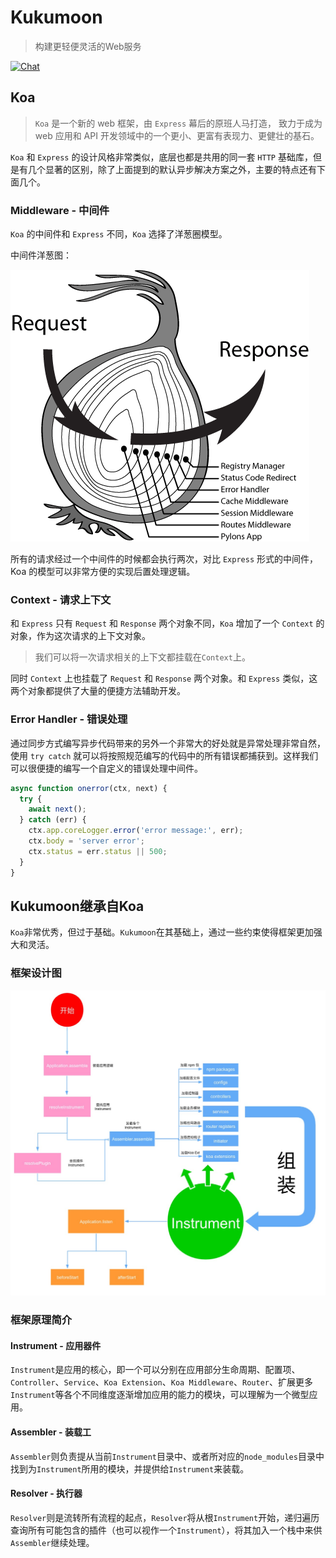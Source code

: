 # Kukumoon
> 构建更轻便灵活的Web服务

[![Chat](https://img.shields.io/badge/Contact-@kkukuli-7289da.svg?style=for-the-badge)](#)

## Koa

> `Koa` 是一个新的 web 框架，由 `Express` 幕后的原班人马打造， 致力于成为 web 应用和 API 开发领域中的一个更小、更富有表现力、更健壮的基石。

`Koa` 和 `Express` 的设计风格非常类似，底层也都是共用的同一套 `HTTP` 基础库，但是有几个显著的区别，除了上面提到的默认异步解决方案之外，主要的特点还有下面几个。

### Middleware - 中间件

`Koa` 的中间件和 `Express` 不同，`Koa` 选择了洋葱圈模型。

中间件洋葱图：

![](../_media/a.png)

所有的请求经过一个中间件的时候都会执行两次，对比 `Express` 形式的中间件，Koa 的模型可以非常方便的实现后置处理逻辑。

### Context - 请求上下文

和 `Express` 只有 `Request` 和 `Response` 两个对象不同，`Koa` 增加了一个 `Context` 的对象，作为这次请求的上下文对象。

> 我们可以将一次请求相关的上下文都挂载在`Context`上。

同时 `Context` 上也挂载了 `Request` 和 `Response` 两个对象。和 `Express` 类似，这两个对象都提供了大量的便捷方法辅助开发。

### Error Handler - 错误处理

通过同步方式编写异步代码带来的另外一个非常大的好处就是异常处理非常自然，使用 `try catch` 就可以将按照规范编写的代码中的所有错误都捕获到。这样我们可以很便捷的编写一个自定义的错误处理中间件。

```js
async function onerror(ctx, next) {
  try {
    await next();
  } catch (err) {
    ctx.app.coreLogger.error('error message:', err);
    ctx.body = 'server error';
    ctx.status = err.status || 500;
  }
}
```

## Kukumoon继承自Koa
  
  `Koa`非常优秀，但过于基础。`Kukumoon`在其基础上，通过一些约束使得框架更加强大和灵活。
  
### 框架设计图

<img src="../_media/b.jpeg" width="800" />

### 框架原理简介
  
#### Instrument - 应用器件

`Instrument`是应用的核心，即一个可以分别在应用部分生命周期、配置项、`Controller`、`Service`、`Koa Extension`、`Koa Middleware`、`Router`、扩展更多`Instrument`等各个不同维度逐渐增加应用的能力的模块，可以理解为一个微型应用。

#### Assembler - 装载工

`Assembler`则负责提从当前`Instrument`目录中、或者所对应的`node_modules`目录中找到为`Instrument`所用的模块，并提供给`Instrument`来装载。

#### Resolver - 执行器

`Resolver`则是流转所有流程的起点，`Resolver`将从根`Instrument`开始，递归遍历查询所有可能包含的插件（也可以视作一个`Instrument`），将其加入一个栈中来供`Assembler`继续处理。